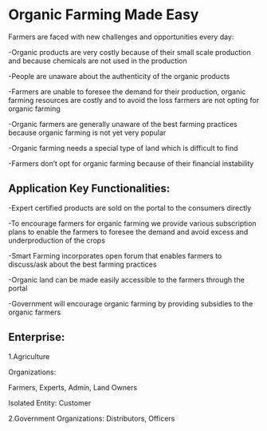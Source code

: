 # Organic Farming Made Easy

Farmers are faced with new challenges and opportunities every day:

-Organic products are very costly because of their small scale production and because chemicals are not used in the production

-People are unaware about the authenticity of the organic products

-Farmers are unable to foresee the demand for their production, organic farming resources are costly and to avoid the loss farmers are not opting for organic farming 

-Organic farmers are generally unaware of the best farming practices because organic farming is not yet very popular

-Organic farming needs a special type of land which is difficult to find

-Farmers don’t opt for organic farming because of their financial instability

## Application Key Functionalities:
-Expert certified products are sold on the portal to the consumers directly

-To encourage farmers for organic farming we provide various subscription plans to enable the farmers to foresee the demand and avoid excess and underproduction of the crops

-Smart Farming incorporates open forum that enables farmers to discuss/ask about the best farming practices

-Organic land can be made easily accessible to the farmers through the portal 

-Government will encourage organic farming by providing subsidies to the organic farmers

## Enterprise:

1.Agriculture

Organizations:

Farmers, Experts, Admin, Land Owners

Isolated Entity: Customer	

2.Government Organizations: Distributors, Officers
